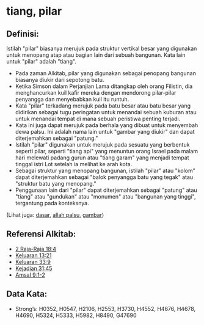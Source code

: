 # tiang, pilar

## Definisi:

Istilah "pilar" biasanya merujuk pada struktur vertikal besar yang digunakan untuk menopang atap atau bagian lain dari sebuah bangunan. Kata lain untuk "pilar" adalah "tiang".

* Pada zaman Alkitab, pilar yang digunakan sebagai penopang bangunan biasanya diukir dari sepotong batu.
* Ketika Simson dalam Perjanjian Lama ditangkap oleh orang Filistin, dia menghancurkan kuil kafir mereka dengan mendorong pilar-pilar penyangga dan menyebabkan kuil itu runtuh.
* Kata "pilar" terkadang merujuk pada batu besar atau batu besar yang didirikan sebagai tugu peringatan untuk menandai sebuah kuburan atau untuk menandai tempat di mana sebuah peristiwa penting terjadi.
* Kata ini juga dapat merujuk pada berhala yang dibuat untuk menyembah dewa palsu. Ini adalah nama lain untuk "gambar yang diukir" dan dapat diterjemahkan sebagai "patung."
* Istilah "pilar" digunakan untuk merujuk pada sesuatu yang berbentuk seperti pilar, seperti "tiang api" yang menuntun orang Israel pada malam hari melewati padang gurun atau "tiang garam" yang menjadi tempat tinggal istri Lot setelah ia melihat ke arah kota.
* Sebagai struktur yang menopang bangunan, istilah "pilar" atau "kolom" dapat diterjemahkan sebagai "balok penyangga batu yang tegak" atau "struktur batu yang menopang."
* Penggunaan lain dari "pilar" dapat diterjemahkan sebagai "patung" atau "tiang" atau "gundukan" atau "monumen" atau "bangunan yang tinggi", tergantung pada konteksnya.

(Lihat juga: [dasar](../other/foundation.md), [allah palsu](../kt/falsegod.md), [gambar](../other/image.md))

## Referensi Alkitab:

* [2 Raja-Raja 18:4](rc://en/tn/help/2ki/18/04)
* [Keluaran 13:21](rc://en/tn/help/exo/13/21)
* [Keluaran 33:9](rc://en/tn/help/exo/33/09)
* [Kejadian 31:45](rc://en/tn/help/gen/31/45)
* [Amsal 9:1-2](rc://en/tn/help/pro/09/01)

## Data Kata:

* Strong’s: H0352, H0547, H2106, H2553, H3730, H4552, H4676, H4678, H4690, H5324, H5333, H5982, H8490, G47690
